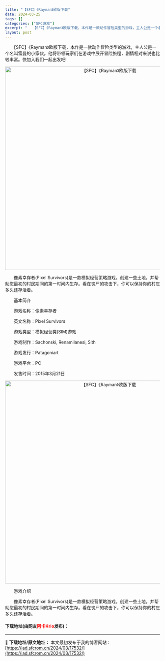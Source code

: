 ```yaml
---
title: "【SFC】《Rayman》欧版下载"
date: 2024-03-25
tags: []
categories: ["SFC游戏"]
excerpt: "　　【SFC】《Rayman》欧版下载，本作是一款动作冒险类型的游戏，主人公是一个名叫雷曼的小家伙。他将带领玩家们在游戏中展开冒险旅程，剧情相对来说也比较丰富。快加入我们一起出发吧! 　　像素幸存者(Pixel Survivors)是一款模拟经营策略游戏。创建一些土地，并帮助您最初的村民期间的第一时&hellip;"
layout: post
---
```


 <p>　　【SFC】《Rayman》欧版下载，本作是一款动作冒险类型的游戏，主人公是一个名叫雷曼的小家伙。他将带领玩家们在游戏中展开冒险旅程，剧情相对来说也比较丰富。快加入我们一起出发吧!</p> <p align="center"><img align="" border="0" src="https://lad.sfcrom.cn/wp-content/uploads/2024/03/20240325_6600c894eadf1.png" width="661" alt="【SFC】《Rayman》欧版下载" /></p> <p>　　像素幸存者(Pixel Survivors)是一款模拟经营策略游戏。创建一些土地，并帮助您最初的村民期间的第一时间内生存。看在丧尸的攻击下，你可以保持你的村庄多久还存活着。</p> <p>　　基本简介</p> <p>　　游戏名称：像素幸存者</p> <p>　　英文名称：Pixel Survivors</p> <p>　　游戏类型：模拟经营类(SIM)游戏</p> <p>　　游戏制作：Sachonski, Renamilanesi, Sith</p> <p>　　游戏发行：Patagoniart</p> <p>　　游戏平台：PC</p> <p>　　发售时间：2015年3月21日</p> <p align="center"><img align="" border="0" src="https://lad.sfcrom.cn/wp-content/uploads/2024/03/20240325_6600c896540f5.png" width="659" alt="【SFC】《Rayman》欧版下载" /></p> <p>　　游戏介绍</p> <p>　　像素幸存者(Pixel Survivors)是一款模拟经营策略游戏。创建一些土地，并帮助您最初的村民期间的第一时间内生存。看在丧尸的攻击下，你可以保持你的村庄多久还存活着。</p> <p><h4>下载地址(由网友<font color="red">阿卡Krio</font>发布)：</h4></p> 

---
📖 **下载地址/原文地址：** 本文最初发布于我的博客网站：[https://lad.sfcrom.cn/2024/03/17532/](https://lad.sfcrom.cn/2024/03/17532/)
